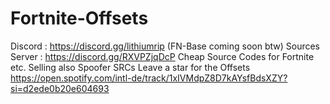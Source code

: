 # Fortnite-Offsets
Discord : https://discord.gg/lithiumrip (FN-Base coming soon btw) 
Sources Server : https://discord.gg/RXVPZjqDcP
Cheap Source Codes for Fortnite etc. 
Selling also Spoofer SRCs 
Leave a star for the Offsets 
https://open.spotify.com/intl-de/track/1xIVMdpZ8D7kAYsfBdsXZY?si=d2ede0b20e604693
 
 
